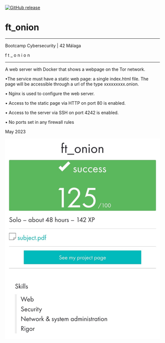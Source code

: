 [![GitHub release](https://img.shields.io/github/release/docker/compose.svg?style=flat-square)](https://github.com/docker/compose/releases/latest)
# ft_onion

_____________________________________
 Bootcamp Cybersecurity | 42 Málaga
 
f t _ o n i o n
_____________________________________

A web server with Docker that shows a webpage on the Tor network.

•The service must have a static web page: a single index.html file. The page will
be accessible through a url of the type xxxxxxxxx.onion.

• Nginx is used to configure the web server. 

• Access to the static page via HTTP on port 80 is enabled.

• Access to the server via SSH on port 4242 is enabled.

• No ports set in any firewall rules

May 2023


<p align="center"> <img src="https://github.com/cherrero42/BootCamp-Cybersecurity/blob/5040584ebd5ede1f89d2c9e7ae9c37d49e13b7a0/ft_onion/ft_onion.jpeg" /> </p>

